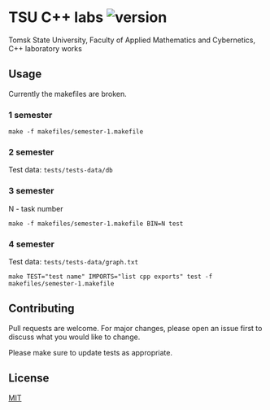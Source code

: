 # TSU C++ labs ![version](https://img.shields.io/badge/version-1.0.0-green.svg)

Tomsk State University, Faculty of Applied Mathematics and Cybernetics, C++ laboratory works

## Usage
Currently the makefiles are broken.

### 1 semester
```shell
make -f makefiles/semester-1.makefile
```

### 2 semester

Test data: `tests/tests-data/db`

### 3 semester

N - task number

```shell
make -f makefiles/semester-1.makefile BIN=N test
```

### 4 semester

Test data: `tests/tests-data/graph.txt`

```shell
make TEST="test name" IMPORTS="list cpp exports" test -f makefiles/semester-1.makefile
```

## Contributing
Pull requests are welcome. For major changes, please open an issue first to discuss what you would like to change.

Please make sure to update tests as appropriate.

## License
[MIT](./LICENSE)
